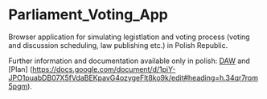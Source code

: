 # Parliament_Voting_App

Browser application for simulating legistlation and voting process (voting and discussion scheduling, law publishing etc.) in Polish Republic.

Further information and documentation available only in polish: [DAW](https://docs.google.com/document/d/1H6N3K1dCF52FCHaLOBj2rZ0ejFtsFGeyyVq1qF5irfI/edit?usp=sharing) and [Plan] (https://docs.google.com/document/d/1piY-JPO1puabDB07X5fVdaBEKpavG4ozygeFlt8ko9k/edit#heading=h.34qr7rom5pgm).
 

